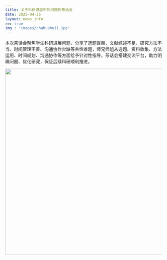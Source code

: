 ```yaml
---
title: 关于科研进展中的问题的茶话会
date: 2025-04-25
layout: news_info
re: true
img : 'images/chahuahui1.jpg'
---
```

本次茶话会聚焦学生科研进展问题，分享了选题盲目、文献综述不足、研究方法不当、时间管理不善、沟通协作欠缺等共性难题，师兄师姐从选题、资料收集、方法运用、时间规划、沟通协作等方面给予针对性指导，茶话会搭建交流平台，助力明确问题、优化研究，保证后续科研顺利推进。

<div style="text-align: center;">
    <img src="{{ 'images/chahuahui1.jpg' | relative_url }} " width="800" height="600" style="margin: auto;"/>
</div>